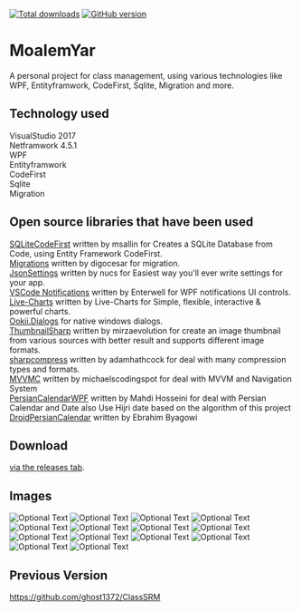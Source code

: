 [![Total downloads](https://img.shields.io/github/downloads/ghost1372/MoalemYar/total.svg)](https://github.com/ghost1372/MoalemYar/releases)
[![GitHub version](https://badge.fury.io/gh/ghost1372%2FMoalemYar.svg)](https://badge.fury.io/gh/ghost1372%2FMoalemYar)

# MoalemYar
A personal project for class management, using various technologies like WPF, Entityframwork, CodeFirst, Sqlite, Migration and more.

## Technology used
VisualStudio 2017<br>
Netframwork 4.5.1<br>
WPF<br>
Entityframwork<br>
CodeFirst<br>
Sqlite<br>
Migration<br>

## Open source libraries that have been used
[SQLiteCodeFirst](https://github.com/msallin/SQLiteCodeFirst) written by msallin for Creates a SQLite Database from Code, using Entity Framework CodeFirst.<br>
[Migrations](https://github.com/digocesar/SQLiteCodeFirst) written by digocesar for migration.<br>
[JsonSettings](https://github.com/Nucs/JsonSettings) written by nucs for Easiest way you'll ever write settings for your app.<br>
[VSCode Notifications](https://github.com/Enterwell/Wpf.Notifications) written by Enterwell for WPF notifications UI controls.<br>
[Live-Charts](https://github.com/Live-Charts/Live-Charts) written by Live-Charts for Simple, flexible, interactive & powerful charts.<br>
[Ookii.Dialogs](http://www.ookii.org/Software/Dialogs/) for native windows dialogs.<br>
[ThumbnailSharp](https://github.com/mirzaevolution/ThumbnailSharp) written by mirzaevolution for create an image thumbnail from various sources with better result and supports different image formats.<br>
[sharpcompress](https://github.com/adamhathcock/sharpcompress) written by adamhathcock for deal with many compression types and formats.<br>
[MVVMC](https://github.com/michaelscodingspot/WPF_MVVMC) written by michaelscodingspot for deal with MVVM and Navigation System
<br>
[PersianCalendarWPF](https://github.com/ghost1372/PersianCalendarWPF) written by Mahdi Hosseini for deal with Persian Calendar and Date also Use Hijri date based on the algorithm of this project [DroidPersianCalendar](https://github.com/ebraminio/DroidPersianCalendar) written by Ebrahim Byagowi

## Download
 [via the releases tab](https://github.com/ghost1372/MoalemYar/releases).<br>

## Images
![Optional Text](ScreenShot/Screen1.png)
![Optional Text](ScreenShot/Screen2.png)
![Optional Text](ScreenShot/Screen3.png)
![Optional Text](ScreenShot/Screen4.png)
![Optional Text](ScreenShot/Screen5.png)
![Optional Text](ScreenShot/Screen6.png)
![Optional Text](ScreenShot/Screen7.png)
![Optional Text](ScreenShot/Screen8.png)
![Optional Text](ScreenShot/Screen9.png)
![Optional Text](ScreenShot/Screen10.png)
![Optional Text](ScreenShot/Screen11.png)
![Optional Text](ScreenShot/Screen12.png)
![Optional Text](ScreenShot/Screen13.png)
![Optional Text](ScreenShot/Screen14.png)
## Previous Version
https://github.com/ghost1372/ClassSRM
